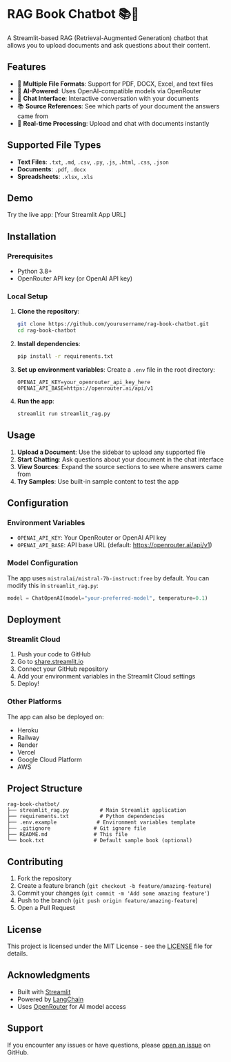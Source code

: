 # RAG Book Chatbot 📚🤖

A Streamlit-based RAG (Retrieval-Augmented Generation) chatbot that allows you to upload documents and ask questions about their content.

## Features

- 📄 **Multiple File Formats**: Support for PDF, DOCX, Excel, and text files
- 🤖 **AI-Powered**: Uses OpenAI-compatible models via OpenRouter
- 💬 **Chat Interface**: Interactive conversation with your documents
- 📚 **Source References**: See which parts of your document the answers came from
- 🔄 **Real-time Processing**: Upload and chat with documents instantly

## Supported File Types

- **Text Files**: `.txt`, `.md`, `.csv`, `.py`, `.js`, `.html`, `.css`, `.json`
- **Documents**: `.pdf`, `.docx`
- **Spreadsheets**: `.xlsx`, `.xls`

## Demo

Try the live app: [Your Streamlit App URL]

## Installation

### Prerequisites

- Python 3.8+
- OpenRouter API key (or OpenAI API key)

### Local Setup

1. **Clone the repository**:
   ```bash
   git clone https://github.com/yourusername/rag-book-chatbot.git
   cd rag-book-chatbot
   ```

2. **Install dependencies**:
   ```bash
   pip install -r requirements.txt
   ```

3. **Set up environment variables**:
   Create a `.env` file in the root directory:
   ```env
   OPENAI_API_KEY=your_openrouter_api_key_here
   OPENAI_API_BASE=https://openrouter.ai/api/v1
   ```

4. **Run the app**:
   ```bash
   streamlit run streamlit_rag.py
   ```

## Usage

1. **Upload a Document**: Use the sidebar to upload any supported file
2. **Start Chatting**: Ask questions about your document in the chat interface
3. **View Sources**: Expand the source sections to see where answers came from
4. **Try Samples**: Use built-in sample content to test the app

## Configuration

### Environment Variables

- `OPENAI_API_KEY`: Your OpenRouter or OpenAI API key
- `OPENAI_API_BASE`: API base URL (default: https://openrouter.ai/api/v1)

### Model Configuration

The app uses `mistralai/mistral-7b-instruct:free` by default. You can modify this in `streamlit_rag.py`:

```python
model = ChatOpenAI(model="your-preferred-model", temperature=0.1)
```

## Deployment

### Streamlit Cloud

1. Push your code to GitHub
2. Go to [share.streamlit.io](https://share.streamlit.io)
3. Connect your GitHub repository
4. Add your environment variables in the Streamlit Cloud settings
5. Deploy!

### Other Platforms

The app can also be deployed on:
- Heroku
- Railway
- Render
- Vercel
- Google Cloud Platform
- AWS

## Project Structure

```
rag-book-chatbot/
├── streamlit_rag.py          # Main Streamlit application
├── requirements.txt          # Python dependencies
├── .env.example             # Environment variables template
├── .gitignore              # Git ignore file
├── README.md               # This file
└── book.txt                # Default sample book (optional)
```

## Contributing

1. Fork the repository
2. Create a feature branch (`git checkout -b feature/amazing-feature`)
3. Commit your changes (`git commit -m 'Add some amazing feature'`)
4. Push to the branch (`git push origin feature/amazing-feature`)
5. Open a Pull Request

## License

This project is licensed under the MIT License - see the [LICENSE](LICENSE) file for details.

## Acknowledgments

- Built with [Streamlit](https://streamlit.io/)
- Powered by [LangChain](https://langchain.com/)
- Uses [OpenRouter](https://openrouter.ai/) for AI model access

## Support

If you encounter any issues or have questions, please [open an issue](https://github.com/yourusername/rag-book-chatbot/issues) on GitHub.
